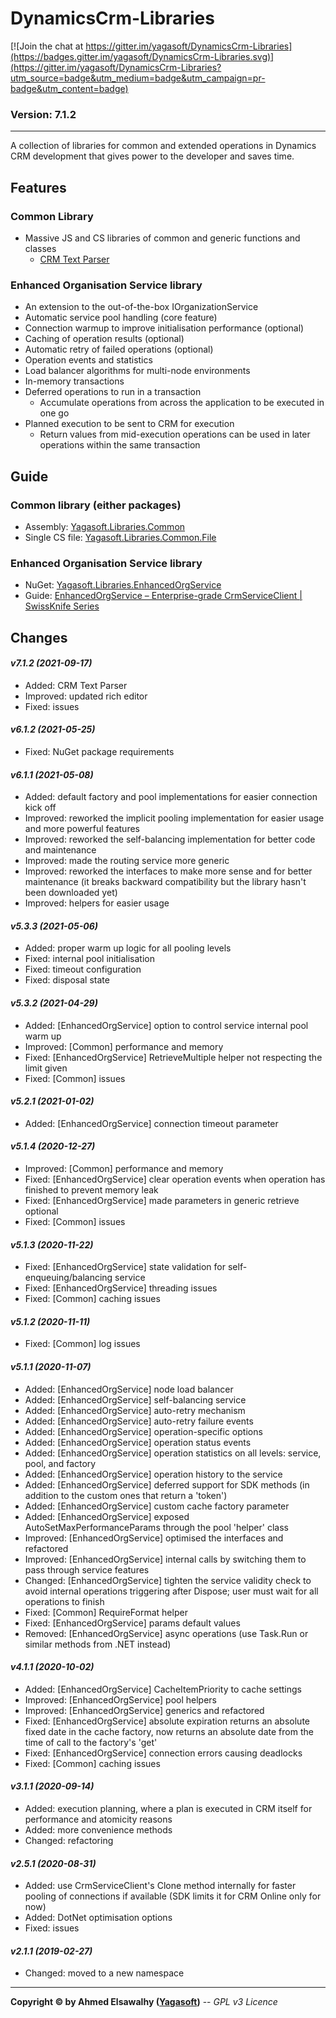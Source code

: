 # DynamicsCrm-Libraries

[![Join the chat at https://gitter.im/yagasoft/DynamicsCrm-Libraries](https://badges.gitter.im/yagasoft/DynamicsCrm-Libraries.svg)](https://gitter.im/yagasoft/DynamicsCrm-Libraries?utm_source=badge&utm_medium=badge&utm_campaign=pr-badge&utm_content=badge)

### Version: 7.1.2
---

A collection of libraries for common and extended operations in Dynamics CRM development that gives power to the developer and saves time.

## Features

### Common Library

  + Massive JS and CS libraries of common and generic functions and classes
    + [CRM Text Parser](https://github.com/yagasoft/Dynamics365-CrmTextParser)

### Enhanced Organisation Service library

  + An extension to the out-of-the-box IOrganizationService
  + Automatic service pool handling (core feature)
  + Connection warmup to improve initialisation performance (optional)
  + Caching of operation results (optional)
  + Automatic retry of failed operations (optional)
  + Operation events and statistics
  + Load balancer algorithms for multi-node environments
  + In-memory transactions
  + Deferred operations to run in a transaction
    + Accumulate operations from across the application to be executed in one go
  + Planned execution to be sent to CRM for execution
    + Return values from mid-execution operations can be used in later operations within the same transaction

## Guide

### Common library (either packages)

  + Assembly: [Yagasoft.Libraries.Common](https://www.nuget.org/packages/Yagasoft.Libraries.Common)
  + Single CS file: [Yagasoft.Libraries.Common.File](https://www.nuget.org/packages/Yagasoft.Libraries.Common.File)

### Enhanced Organisation Service library

  + NuGet: [Yagasoft.Libraries.EnhancedOrgService](https://www.nuget.org/packages/Yagasoft.Libraries.EnhancedOrgService)
  + Guide: [EnhancedOrgService – Enterprise-grade CrmServiceClient | SwissKnife Series](https://blog.yagasoft.com/2021/05/enhancedorgservice-enterprise-grade-crmserviceclient-swissknife-series)

## Changes

#### _v7.1.2 (2021-09-17)_
+ Added: CRM Text Parser
+ Improved: updated rich editor
+ Fixed: issues
#### _v6.1.2 (2021-05-25)_
+ Fixed: NuGet package requirements
#### _v6.1.1 (2021-05-08)_
+ Added: default factory and pool implementations for easier connection kick off
+ Improved: reworked the implicit pooling implementation for easier usage and more powerful features
+ Improved: reworked the self-balancing implementation for better code and maintenance
+ Improved: made the routing service more generic
+ Improved: reworked the interfaces to make more sense and for better maintenance (it breaks backward compatibility but the library hasn't been downloaded yet)
+ Improved: helpers for easier usage
#### _v5.3.3 (2021-05-06)_
+ Added: proper warm up logic for all pooling levels
+ Fixed: internal pool initialisation
+ Fixed: timeout configuration
+ Fixed: disposal state
#### _v5.3.2 (2021-04-29)_
+ Added: [EnhancedOrgService] option to control service internal pool warm up
+ Improved: [Common] performance and memory
+ Fixed: [EnhancedOrgService] RetrieveMultiple helper not respecting the limit given
+ Fixed: [Common] issues
#### _v5.2.1 (2021-01-02)_
+ Added: [EnhancedOrgService] connection timeout parameter
#### _v5.1.4 (2020-12-27)_
+ Improved: [Common] performance and memory
+ Fixed: [EnhancedOrgService] clear operation events when operation has finished to prevent memory leak
+ Fixed: [EnhancedOrgService] made parameters in generic retrieve optional
+ Fixed: [Common] issues
#### _v5.1.3 (2020-11-22)_
+ Fixed: [EnhancedOrgService] state validation for self-enqueuing/balancing service
+ Fixed: [EnhancedOrgService] threading issues
+ Fixed: [Common] caching issues
#### _v5.1.2 (2020-11-11)_
+ Fixed: [Common] log issues
#### _v5.1.1 (2020-11-07)_
+ Added: [EnhancedOrgService] node load balancer
+ Added: [EnhancedOrgService] self-balancing service
+ Added: [EnhancedOrgService] auto-retry mechanism
+ Added: [EnhancedOrgService] auto-retry failure events
+ Added: [EnhancedOrgService] operation-specific options
+ Added: [EnhancedOrgService] operation status events
+ Added: [EnhancedOrgService] operation statistics on all levels: service, pool, and factory
+ Added: [EnhancedOrgService] operation history to the service
+ Added: [EnhancedOrgService] deferred support for SDK methods (in addition to the custom ones that return a 'token')
+ Added: [EnhancedOrgService] custom cache factory parameter
+ Added: [EnhancedOrgService] exposed AutoSetMaxPerformanceParams through the pool 'helper' class
+ Improved: [EnhancedOrgService] optimised the interfaces and refactored
+ Improved: [EnhancedOrgService] internal calls by switching them to pass through service features
+ Changed: [EnhancedOrgService] tighten the service validity check to avoid internal operations triggering after Dispose; user must wait for all operations to finish
+ Fixed: [Common] RequireFormat helper
+ Fixed: [EnhancedOrgService] params default values
+ Removed: [EnhancedOrgService] async operations (use Task.Run or similar methods from .NET instead)
#### _v4.1.1 (2020-10-02)_
+ Added: [EnhancedOrgService] CacheItemPriority to cache settings
+ Improved: [EnhancedOrgService] pool helpers
+ Improved: [EnhancedOrgService] generics and refactored
+ Fixed: [EnhancedOrgService] absolute expiration returns an absolute fixed date in the cache factory, now returns an absolute date from the time of call to the factory's 'get'
+ Fixed: [EnhancedOrgService] connection errors causing deadlocks
+ Fixed: [Common] caching issues
#### _v3.1.1 (2020-09-14)_
+ Added: execution planning, where a plan is executed in CRM itself for performance and atomicity reasons
+ Added: more convenience methods
+ Changed: refactoring
#### _v2.5.1 (2020-08-31)_
+ Added: use CrmServiceClient's Clone method internally for faster pooling of connections if available (SDK limits it for CRM Online only for now)
+ Added: DotNet optimisation options
+ Fixed: issues
#### _v2.1.1 (2019-02-27)_
+ Changed: moved to a new namespace

---
**Copyright &copy; by Ahmed Elsawalhy ([Yagasoft](https://yagasoft.com))** -- _GPL v3 Licence_
